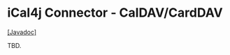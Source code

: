 # iCal4j Connector - CalDAV/CardDAV

[[Javadoc]](https://javadoc.io/doc/org.ical4j/ical4j-connector-dav)

TBD.
